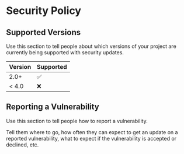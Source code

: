 # Security Policy

## Supported Versions

Use this section to tell people about which versions of your project are
currently being supported with security updates.

| Version | Supported          |
|---------|--------------------|
| 2.0+    | :white_check_mark: |
| < 4.0   | :x:                |

## Reporting a Vulnerability

Use this section to tell people how to report a vulnerability.

Tell them where to go, how often they can expect to get an update on a
reported vulnerability, what to expect if the vulnerability is accepted or
declined, etc.
